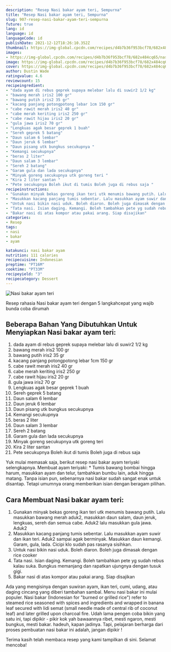 ```yaml
---
description: "Resep Nasi bakar ayam teri, Sempurna"
title: "Resep Nasi bakar ayam teri, Sempurna"
slug: 907-resep-nasi-bakar-ayam-teri-sempurna
future: true
lang: id
language: id
languageCode: id
publishDate: 2021-12-12T18:26:10.352Z 
thumbnail: https://img-global.cpcdn.com/recipes/d4b7b36f953bcf78/682x484cq65/nasi-bakar-ayam-teri-foto-resep-utama.png
images:
- https://img-global.cpcdn.com/recipes/d4b7b36f953bcf78/682x484cq65/nasi-bakar-ayam-teri-foto-resep-utama.png
image: https://img-global.cpcdn.com/recipes/d4b7b36f953bcf78/682x484cq65/nasi-bakar-ayam-teri-foto-resep-utama.png
cover: https://img-global.cpcdn.com/recipes/d4b7b36f953bcf78/682x484cq65/nasi-bakar-ayam-teri-foto-resep-utama.png
author: Dustin Wade
ratingvalue: 4.6
reviewcount: 15
recipeingredient:
- "dada ayam di rebus geprek supaya melebar lalu di suwir2 1/2 kg"
- "bawang merah iris2 100 gr"
- "bawang putih iris2 35 gr"
- "kacang panjang potongpotong lebar 1cm 150 gr"
- "cabe rawit merah iris2 40 gr"
- "cabe merah keriting iris2 250 gr"
- "cabe rawit hijau iris2 20 gr"
- "gula jawa iris2 70 gr"
- "Lengkuas agak besar geprek 1 buah"
- "Sereh geprek 5 batang"
- "Daun salam 6 lembar"
- "Daun jeruk 6 lembar"
- "Daun pisang utk bungkus secukupnya "
- "Kemangi secukupnya"
- "beras 2 liter"
- "Daun salam 3 lembar"
- "Sereh 2 batang"
- "Garam gula dan lada secukupnya"
- "Minyak goreng secukupnya utk goreng teri "
- "Kira 2 liter santan "
- "Pete secukupnya Boleh ikut di tumis Boleh juga di rebus saja "
recipeinstructions:
- "Gunakan minyak bekas goreng ikan teri utk menumis bawang putih. Lalu masukkan bawang merah aduk2, masukkan daun salam, daun jeruk, lengkuas, sereh dan semua cabe. Aduk2 lalu masukkan gula jawa. Aduk2"
- "Masukkan kacang panjang tumis sebentar. Lalu masukkan ayam suwir dan ikan teri. Aduk2 sampai agak berminyak. Masukkan daun kemangi. Garam, gula, lada. Cicipi klo sudah pas rasanya sisihkan."
- "Untuk nasi bikin nasi uduk. Boleh diaron. Boleh juga dimasak dengan rice cooker"
- "Tata nasi. Isian daging. Kemangi. Boleh tambahkan pete yg sudah rebus kalau suka. Bungkus memanjang dan rapatkan ujungnya dengan tusuk gigi."
- "Bakar nasi di atas kompor atau pakai arang. Siap disajikan"
categories:
- Resep
tags:
- nasi
- bakar
- ayam

katakunci: nasi bakar ayam 
nutrition: 111 calories
recipecuisine: Indonesian
preptime: "PT16M"
cooktime: "PT33M"
recipeyield: "3"
recipecategory: Dessert
---
```



![Nasi bakar ayam teri](https://img-global.cpcdn.com/recipes/d4b7b36f953bcf78/682x484cq65/nasi-bakar-ayam-teri-foto-resep-utama.png)

Resep rahasia Nasi bakar ayam teri    dengan 5 langkahcepat yang wajib bunda coba dirumah

<!--inarticleads1-->

## Beberapa Bahan Yang Dibutuhkan Untuk Menyiapkan Nasi bakar ayam teri:

1. dada ayam di rebus geprek supaya melebar lalu di suwir2 1/2 kg
1. bawang merah iris2 100 gr
1. bawang putih iris2 35 gr
1. kacang panjang potongpotong lebar 1cm 150 gr
1. cabe rawit merah iris2 40 gr
1. cabe merah keriting iris2 250 gr
1. cabe rawit hijau iris2 20 gr
1. gula jawa iris2 70 gr
1. Lengkuas agak besar geprek 1 buah
1. Sereh geprek 5 batang
1. Daun salam 6 lembar
1. Daun jeruk 6 lembar
1. Daun pisang utk bungkus secukupnya 
1. Kemangi secukupnya
1. beras 2 liter
1. Daun salam 3 lembar
1. Sereh 2 batang
1. Garam gula dan lada secukupnya
1. Minyak goreng secukupnya utk goreng teri 
1. Kira 2 liter santan 
1. Pete secukupnya Boleh ikut di tumis Boleh juga di rebus saja 

Yuk mulai memasak saja, berikut resep nasi bakar ayam teriyaki selengkapnya. Membuat ayam teriyaki: * Tumis bawang bombai hingga harum, masukkan ayam dan telur, tambahkan bumbu lain, aduk hingga matang. Tanpa isian pun, sebenarnya nasi bakar sudah sangat enak untuk disantap. Tetapi umumnya orang memberikan isian dengan beragam pilihan. 

<!--inarticleads2-->

## Cara Membuat Nasi bakar ayam teri:

1. Gunakan minyak bekas goreng ikan teri utk menumis bawang putih. Lalu masukkan bawang merah aduk2, masukkan daun salam, daun jeruk, lengkuas, sereh dan semua cabe. Aduk2 lalu masukkan gula jawa. Aduk2
1. Masukkan kacang panjang tumis sebentar. Lalu masukkan ayam suwir dan ikan teri. Aduk2 sampai agak berminyak. Masukkan daun kemangi. Garam, gula, lada. Cicipi klo sudah pas rasanya sisihkan.
1. Untuk nasi bikin nasi uduk. Boleh diaron. Boleh juga dimasak dengan rice cooker
1. Tata nasi. Isian daging. Kemangi. Boleh tambahkan pete yg sudah rebus kalau suka. Bungkus memanjang dan rapatkan ujungnya dengan tusuk gigi.
1. Bakar nasi di atas kompor atau pakai arang. Siap disajikan


Ada yang mengisinya dengan suwiran ayam, ikan teri, cumi, udang, atau daging cincang yang diberi tambahan sambal. Menu nasi bakar ini mulai populer. Nasi bakar (Indonesian for &#34;burned or grilled rice&#34;) refer to steamed rice seasoned with spices and ingredients and wrapped in banana leaf secured with lidi semat (small needle made of central rib of coconut leaf) and later grilled upon charcoal fire. Udah lama pengen coba bikin yang satu ini, tapi dipikir - pikir kok yah bawaannya ribet, mesti ngaron, mesti bungkus, mesti bakar. hadeuh, kapan jadinya. Tapi, pelajaran berharga dari proses pembuatan nasi bakar ini adalah, jangan dipikir ! 

Terima kasih telah membaca resep yang kami tampilkan di sini. Selamat mencoba!

